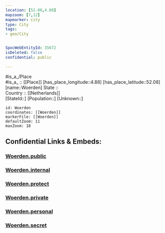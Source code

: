 ```yaml
---
location: [52.08,4.88] 
mapzoom: [7,12] 
mapmarker: city 
type: City
tags:
- geo/City


SpocWebEntityId: 35672
isDeleted: false
confidential: public

---
```

#is_a_/Place  
#is_a_ :: [[Place]] 
[has_place_longitude::4.88] 
[has_place_latitude::52.08] 
[name::Woerden] 
State ::  
Country :: [[Netherlands]]  
[StateId::] 
[Population::] 
[Unknown::] 


```leaflet
id: Woerden
coordinates: [[Woerden]] 
markerFile: [[Woerden]] 
defaultZoom: 11 
maxZoom: 18
```


## Confidential Links & Embeds: 

### [Woerden.public](/_public/\Earth\Continent\Europe\Europe~West\Netherlands\Provinces~Netherlands\Utrecht,Province\counties~Utrecht\WoerdenWoerden.public.md) 

### [Woerden.internal](/_internal/\Earth\Continent\Europe\Europe~West\Netherlands\Provinces~Netherlands\Utrecht,Province\counties~Utrecht\WoerdenWoerden.internal.md) 

### [Woerden.protect](/_protect/\Earth\Continent\Europe\Europe~West\Netherlands\Provinces~Netherlands\Utrecht,Province\counties~Utrecht\WoerdenWoerden.protect.md) 

### [Woerden.private](/_private/\Earth\Continent\Europe\Europe~West\Netherlands\Provinces~Netherlands\Utrecht,Province\counties~Utrecht\WoerdenWoerden.private.md) 

### [Woerden.personal](/_personal/\Earth\Continent\Europe\Europe~West\Netherlands\Provinces~Netherlands\Utrecht,Province\counties~Utrecht\WoerdenWoerden.personal.md) 

### [Woerden.secret](/_secret/\Earth\Continent\Europe\Europe~West\Netherlands\Provinces~Netherlands\Utrecht,Province\counties~Utrecht\WoerdenWoerden.secret.md)

